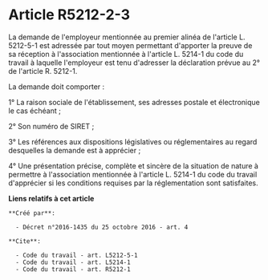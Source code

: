 # Article R5212-2-3

La demande de l'employeur mentionnée au premier alinéa de l'article L. 5212-5-1 est adressée par tout moyen permettant
d'apporter la preuve de sa réception à l'association mentionnée à l'article L. 5214-1 du code du travail à laquelle
l'employeur est tenu d'adresser la déclaration prévue au 2° de l'article R. 5212-1. 

La demande doit comporter : 

1° La raison sociale de l'établissement, ses adresses postale et électronique le cas échéant ; 

2° Son numéro de SIRET ; 

3° Les références aux dispositions législatives ou réglementaires au regard desquelles la demande est à apprécier ; 

4° Une présentation précise, complète et sincère de la situation de nature à permettre à l'association mentionnée à l'article
L. 5214-1 du code du travail d'apprécier si les conditions requises par la réglementation sont satisfaites.

**Liens relatifs à cet article**

	**Créé par**:

	  - Décret n°2016-1435 du 25 octobre 2016 - art. 4

	**Cite**:

	  - Code du travail - art. L5212-5-1
	  - Code du travail - art. L5214-1
	  - Code du travail - art. R5212-1
